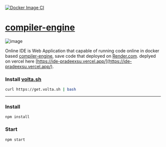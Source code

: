[![Docker Image CI](https://github.com/pradeexsu/compiler-engine/actions/workflows/ci-build.yml/badge.svg)](https://github.com/pradeexsu/compiler-engine/actions/workflows/ci-build.yml)

# [compiler-engine](https://ide-pradeexsu.vercel.app/)

![image](https://github.com/pradeexsu/ide/assets/49487927/d14291a4-5745-4606-aaf9-b955f671e746)

Online IDE is Web Application that capable of running code online in docker based [compiler-engine](https://github.com/pradeexsu/compiler-engine), save code that deployed on [Render.com](render.com).
deplyed on vercel here [https://ide-pradeexsu.vercel.app/](https://ide-pradeexsu.vercel.app/).

### Install [volta.sh](https://volta.sh/)

```sh
curl https://get.volta.sh | bash
```

---

### Install

```
npm install
```

### Start

```
npm start
```

